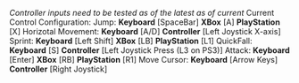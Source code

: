 *Controller inputs need to be tested as of the latest as of current*
Current Control Configuration:
  Jump: **Keyboard** [SpaceBar] **XBox** [A] **PlayStation** [X]
  Horizotal Movement: **Keyboard** [A/D] **Controller** [Left Joystick X-axis]
  Sprint: **Keyboard** [Left Shift] **XBox** [LB] **PlayStation** [L1]
  QuickFall: **Keyboard** [S] **Controller** [Left Joystick Press (L3 on PS3)]
  Attack: **Keyboard** [Enter] **XBox** [RB] **PlayStation** [R1]
  Move Cursor: **Keyboard** [Arrow Keys] **Controller** [Right Joystick]
